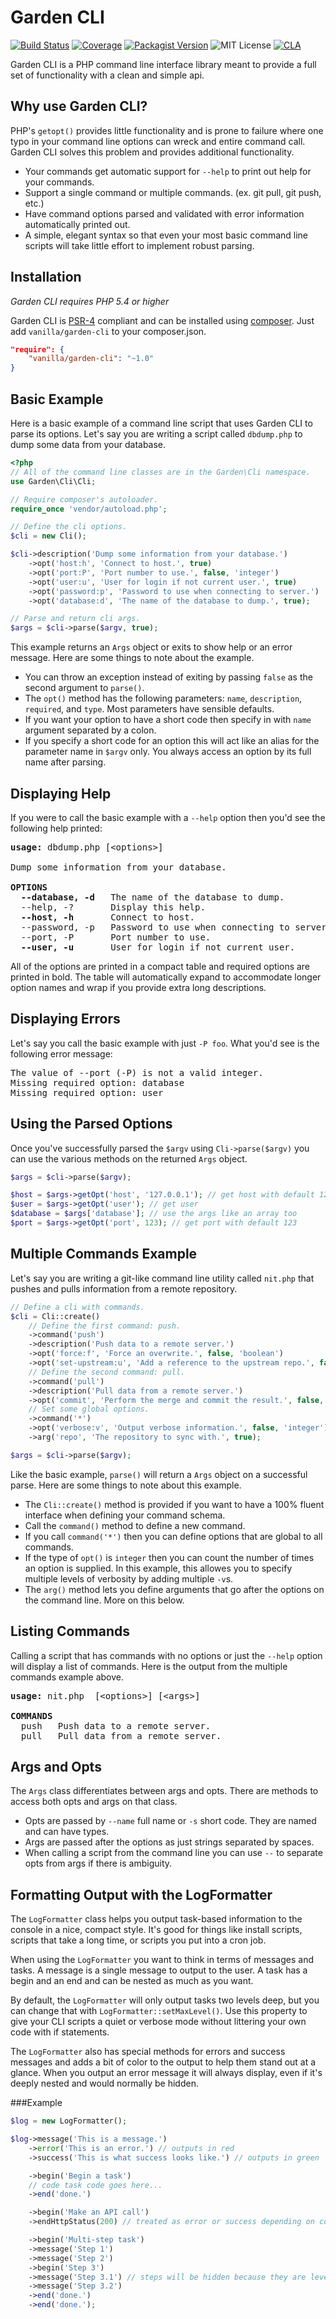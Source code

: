 Garden CLI
==========

[![Build Status](https://img.shields.io/travis/vanilla/garden-cli.svg?style=flat)](https://travis-ci.org/vanilla/garden-cli)
[![Coverage](https://img.shields.io/scrutinizer/coverage/g/vanilla/garden-cli.svg?style=flat)](https://scrutinizer-ci.com/g/vanilla/garden-cli/)
[![Packagist Version](https://img.shields.io/packagist/v/vanilla/garden-cli.svg?style=flat)](https://packagist.org/packages/vanilla/garden-cli)
![MIT License](https://img.shields.io/packagist/l/vanilla/garden-cli.svg?style=flat)
[![CLA](https://cla-assistant.io/readme/badge/vanilla/garden-cli)](https://cla-assistant.io/vanilla/garden-cli)

Garden CLI is a PHP command line interface library meant to provide a full set of functionality with a clean and simple api.

Why use Garden CLI?
-------------------

PHP's `getopt()` provides little functionality and is prone to failure where one typo in your command line options can wreck and entire command call. Garden CLI solves this problem and provides additional functionality.

 * Your commands get automatic support for `--help` to print out help for your commands.
 * Support a single command or multiple commands. (ex. git pull, git push, etc.)
 * Have command options parsed and validated with error information automatically printed out.
 * A simple, elegant syntax so that even your most basic command line scripts will take little effort to implement robust parsing.

Installation
------------

*Garden CLI requires PHP 5.4 or higher*

Garden CLI is [PSR-4](https://github.com/php-fig/fig-standards/blob/master/accepted/PSR-4-autoloader.md) compliant and can be installed using [composer](//getcomposer.org). Just add `vanilla/garden-cli` to your composer.json.

```json
"require": {
    "vanilla/garden-cli": "~1.0"
}
```

Basic Example
-------------

Here is a basic example of a command line script that uses Garden CLI to parse its options. Let's say you are writing a script called `dbdump.php` to dump some data from your database.

```php
<?php
// All of the command line classes are in the Garden\Cli namespace.
use Garden\Cli\Cli;

// Require composer's autoloader.
require_once 'vendor/autoload.php';

// Define the cli options.
$cli = new Cli();

$cli->description('Dump some information from your database.')
    ->opt('host:h', 'Connect to host.', true)
    ->opt('port:P', 'Port number to use.', false, 'integer')
    ->opt('user:u', 'User for login if not current user.', true)
    ->opt('password:p', 'Password to use when connecting to server.')
    ->opt('database:d', 'The name of the database to dump.', true);

// Parse and return cli args.
$args = $cli->parse($argv, true);
```

This example returns an `Args` object or exits to show help or an error message. Here are some things to note about the example.

* You can throw an exception instead of exiting by passing `false` as the second argument to `parse()`.
* The `opt()` method has the following parameters: `name`, `description`, `required`, and `type`. Most parameters have sensible defaults.
* If you want your option to have a short code then specify in with `name` argument separated by a colon.
* If you specify a short code for an option this will act like an alias for the parameter name in `$argv` only. You always access an option by its full name after parsing.

Displaying Help
---------------

If you were to call the basic example with a `--help` option then you'd see the following help printed:

<pre>
<b>usage: </b>dbdump.php [&lt;options&gt;]

Dump some information from your database.

<b>OPTIONS</b>
  <b>--database, -d</b>   The name of the database to dump.
  --help, -?       Display this help.
  <b>--host, -h</b>       Connect to host.
  --password, -p   Password to use when connecting to server.
  --port, -P       Port number to use.
  <b>--user, -u</b>       User for login if not current user.
</pre>

All of the options are printed in a compact table and required options are printed in bold. The table will automatically expand to accommodate longer option names and wrap if you provide extra long descriptions.

Displaying Errors
-----------------

Let's say you call the basic example with just `-P foo`. What you'd see is the following error message:

<pre>
The value of --port (-P) is not a valid integer.
Missing required option: database
Missing required option: user
</pre>

Using the Parsed Options
------------------------

Once you've successfully parsed the `$argv` using `Cli->parse($argv)` you can use the various methods on the returned `Args` object.

```php
$args = $cli->parse($argv);

$host = $args->getOpt('host', '127.0.0.1'); // get host with default 127.0.0.1
$user = $args->getOpt('user'); // get user
$database = $args['database']; // use the args like an array too
$port = $args->getOpt('port', 123); // get port with default 123
```

Multiple Commands Example
-------------------------

Let's say you are writing a git-like command line utility called `nit.php` that pushes and pulls information from a remote repository.

```php
// Define a cli with commands.
$cli = Cli::create()
    // Define the first command: push.
    ->command('push')
    ->description('Push data to a remote server.')
    ->opt('force:f', 'Force an overwrite.', false, 'boolean')
    ->opt('set-upstream:u', 'Add a reference to the upstream repo.', false, 'boolean')
    // Define the second command: pull.
    ->command('pull')
    ->description('Pull data from a remote server.')
    ->opt('commit', 'Perform the merge and commit the result.', false, 'boolean')
    // Set some global options.
    ->command('*')
    ->opt('verbose:v', 'Output verbose information.', false, 'integer')
    ->arg('repo', 'The repository to sync with.', true);

$args = $cli->parse($argv);
```

Like the basic example, `parse()` will return a `Args` object on a successful parse. Here are some things to note about this example.

* The `Cli::create()` method is provided if you want to have a 100% fluent interface when defining your command schema.
* Call the `command()` method to define a new command.
* If you call `command('*')` then you can define options that are global to all commands.
* If the type of `opt()` is `integer` then you can count the number of times an option is supplied. In this example, this allowes you to specify multiple levels of verbosity by adding multiple `-v`s.
* The `arg()` method lets you define arguments that go after the options on the command line. More on this below.

Listing Commands
----------------

Calling a script that has commands with no options or just the `--help` option will display a list of commands. Here is the output from the multiple commands example above.

<pre>
<b>usage: </b>nit.php <command> [&lt;options&gt;] [&lt;args&gt;]

<b>COMMANDS</b>
  push   Push data to a remote server.
  pull   Pull data from a remote server.
</pre>

Args and Opts
-------------

The `Args` class differentiates between args and opts. There are methods to access both opts and args on that class.

* Opts are passed by `--name` full name or `-s` short code. They are named and can have types.
* Args are passed after the options as just strings separated by spaces.
* When calling a script from the command line you can use `--` to separate opts from args if there is ambiguity.

Formatting Output with the LogFormatter
---------------------------------------

The `LogFormatter` class helps you output task-based information to the console in a nice, compact style. It's good for
things like install scripts, scripts that take a long time, or scripts you put into a cron job.

When using the `LogFormatter` you want to think in terms of messages and tasks. A message is a single message to output
to the user. A task has a begin and an end and can be nested as much as you want.

By default, the `LogFormatter` will only output tasks two levels deep, but you can change that with
`LogFormatter::setMaxLevel()`. Use this property to give your CLI scripts a quiet or verbose mode without littering your
own code with if statements.

The `LogFormatter` also has special methods for errors and success messages and adds a bit of color to the output to
help them stand out at a glance. When you output an error message it will always display, even if it's deeply nested and
would normally be hidden.

###Example

```php
$log = new LogFormatter();

$log->message('This is a message.')
    ->error('This is an error.') // outputs in red
    ->success('This is what success looks like.') // outputs in green

    ->begin('Begin a task')
    // code task code goes here...
    ->end('done.')

    ->begin('Make an API call')
    ->endHttpStatus(200) // treated as error or success depending on code

    ->begin('Multi-step task')
    ->message('Step 1')
    ->message('Step 2')
    ->begin('Step 3')
    ->message('Step 3.1') // steps will be hidden because they are level 3
    ->message('Step 3.2')
    ->end('done.')
    ->end('done.');
```
